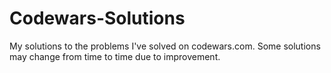 # Codewars-Solutions
My solutions to the problems I've solved on codewars.com.
Some solutions may change from time to time due to improvement.
